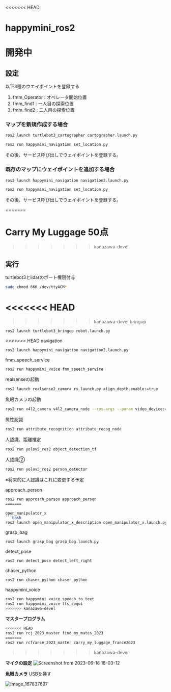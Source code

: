 <<<<<<< HEAD
# happymini_ros2
# 開発中
## 設定
以下3種のウエイポイントを登録する
1. fmm_Operator : オペレータ開始位置
2. fmm_find1 : 一人目の探索位置
3. fmm_find2 : 二人目の探索位置

### マップを新規作成する場合
```bash
ros2 launch turtlebot3_cartographer cartographer.launch.py
```

```bash
ros2 run happymini_navigation set_location.py
```
その後、サービス呼び出しでウェイポイントを登録する。

### 既存のマップにウェイポイントを追加する場合
```bash
ros2 launch happymini_navigation navigation2.launch.py
```
```bash
ros2 run happymini_navigation set_location.py
```
その後、サービス呼び出しでウェイポイントを登録する。

=======
# Carry My Luggage 50点
>>>>>>> kanazawa-devel
## 実行
turtlebot3とlidarのポート権限付与
```bash
sudo chmod 666 /dev/ttyACM*
```
<<<<<<< HEAD
=======

>>>>>>> kanazawa-devel
bringup
```bash
ros2 launch turtlebot3_bringup robot.launch.py
```
<<<<<<< HEAD
navigation
```bash
ros2 launch happymini_navigation navigation2.launch.py
```

fmm_speech_service
```bash
ros2 run happymini_voice fmm_speech_service
```
realsenseの起動
```bash
ros2 launch realsense2_camera rs_launch.py align_depth.enable:=true
```
魚眼カメラの起動
```bash
ros2 run v4l2_camera v4l2_camera_node --ros-args --param video_device:=/dev/video2
```

属性認識
```bash
ros2 run attribute_recognition attribute_recog_node
```

人認識、距離推定
```bash
ros2 run yolov5_ros2 object_detection_tf
```

人認識②
```bash
ros2 run yolov5_ros2 person_detector
```
※将来的に人認識はこれに変更する予定

approach_person
```bash
ros2 run approach_person approach_person
=======

open_manipulator_x
```bash
ros2 launch open_manipulator_x_description open_manipulator_x.launch.py
```

grasp_bag
```bash
ros2 launch grasp_bag grasp_bag.launch.py
```

detect_pose
```bash
ros2 run detect_pose detect_left_right
```

chaser_python
```bash
ros2 run chaser_python chaser_python
```

happymini_voice
```bash
ros2 run happymini_voice speech_to_text 
ros2 run happymini_voice tts_coqui 
>>>>>>> kanazawa-devel
```

**マスタープログラム**
```bash
<<<<<<< HEAD
ros2 run rcj_2023_master find_my_mates_2023
=======
ros2 run rcfrance_2023_master carry_my_luggage_france2023
```
>>>>>>> kanazawa-devel

**マイクの設定**
![Screenshot from 2023-06-18 18-03-12](https://github.com/demulab/happymini_ros2/assets/121123734/d13841d3-dc5b-4f20-9a65-98fabf300b51)

**魚眼カメラ**
USBを挿す

![image_167837697](https://github.com/demulab/happymini_ros2/assets/121123734/febeb32c-a84b-470f-bb9f-b49f37a2fb64)

